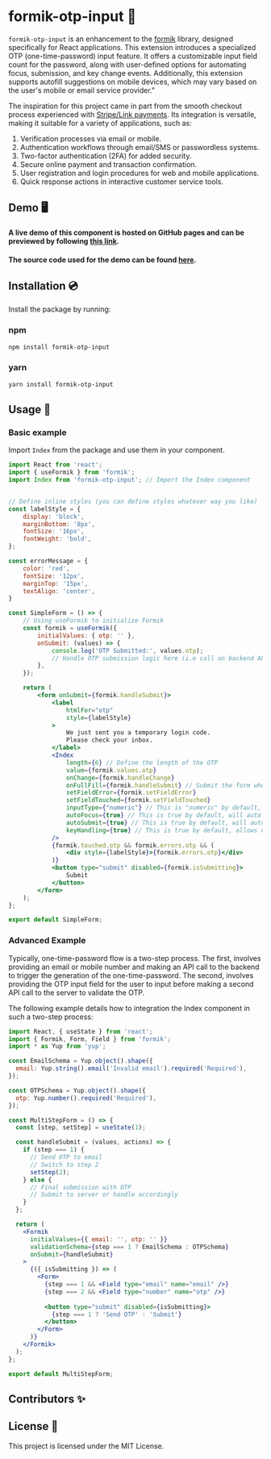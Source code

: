 # formik-otp-input 🪪

`formik-otp-input` is an enhancement to the [formik](https://github.com/jaredpalmer/formik) library, 
designed specifically for React applications. This extension introduces a specialized OTP (one-time-password) input
feature. It offers a customizable input field count for the password, along with user-defined options for automating 
focus, submission, and key change events. Additionally, this extension supports autofill suggestions on mobile devices, which may vary based on the user's mobile or email service provider."

The inspiration for this project came in part from the smooth checkout process experienced with [Stripe/Link payments](https://stripe.com/docs/payments/link).
Its integration is versatile, making it suitable for a variety of applications, such as:

1. Verification processes via email or mobile.
2. Authentication workflows through email/SMS or passwordless systems.
3. Two-factor authentication (2FA) for added security.
4. Secure online payment and transaction confirmation.
5. User registration and login procedures for web and mobile applications.
6. Quick response actions in interactive customer service tools.

## Demo 🖥️

#### A live demo of this component is hosted on GitHub pages and can be previewed by following [this link]().

#### The source code used for the demo can be found [here](https://github.com/pprunty/formik-otp-input/blob/main/demo/src/App.tsx).

## Installation 💿

Install the package by running:

### npm

```sh
npm install formik-otp-input
```

### yarn

```sh
yarn install formik-otp-input
```

## Usage 🔨

### Basic example 
Import `Index`  from the package and use them in your component.

```jsx
import React from 'react';
import { useFormik } from 'formik';
import Index from 'formik-otp-input'; // Import the Index component


// Define inline styles (you can define styles whatever way you like)
const labelStyle = {
    display: 'block',
    marginBottom: '8px',
    fontSize: '16px',
    fontWeight: 'bold',
};

const errorMessage = {
    color: 'red',
    fontSize: '12px',
    marginTop: '15px',
    textAlign: 'center',
}

const SimpleForm = () => {
    // Using useFormik to initialize Formik
    const formik = useFormik({
        initialValues: { otp: '' },
        onSubmit: (values) => {
            console.log('OTP Submitted:', values.otp);
            // Handle OTP submission logic here (i.e call on backend API to validate OTP)
        },
    });

    return (
        <form onSubmit={formik.handleSubmit}>
            <label 
                htmlFor="otp" 
                style={labelStyle}
            >
                We just sent you a temporary login code. 
                Please check your inbox.
            </label>
            <Index
                length={6} // Define the length of the OTP
                value={formik.values.otp}
                onChange={formik.handleChange}
                onFullFill={formik.handleSubmit} // Submit the form when OTP is fully entered
                setFieldError={formik.setFieldError}
                setFieldTouched={formik.setFieldTouched}
                inputType={"numeric"} // This is "numeric" by default, other options are "alphabetic" and "alphanumeric"
                autoFocus={true} // This is true by default, will auto focus the first field in the Index
                autoSubmit={true} // This is true by default, will auto submit when all six otp values are filled
                keyHandling={true} // This is true by default, allows users to use backspace and arrow keyboard keys
            />
            {formik.touched.otp && formik.errors.otp && (
                <div style={labelStyle}>{formik.errors.otp}</div>
            )}
            <button type="submit" disabled={formik.isSubmitting}>
                Submit
            </button>
        </form>
    );
};

export default SimpleForm;
```

### Advanced Example
Typically, one-time-password flow is a two-step process. The first, involves providing an email or mobile number and 
making an API call to the backend to trigger the generation of the one-time-password. The second, involves providing the
OTP input field for the user to input before making a second API call to the server to validate the OTP. 

The following example details how to integration the Index component in such a two-step process:

```jsx
import React, { useState } from 'react';
import { Formik, Form, Field } from 'formik';
import * as Yup from 'yup';

const EmailSchema = Yup.object().shape({
  email: Yup.string().email('Invalid email').required('Required'),
});

const OTPSchema = Yup.object().shape({
  otp: Yup.number().required('Required'),
});

const MultiStepForm = () => {
  const [step, setStep] = useState(1);

  const handleSubmit = (values, actions) => {
    if (step === 1) {
      // Send OTP to email
      // Switch to step 2
      setStep(2);
    } else {
      // Final submission with OTP
      // Submit to server or handle accordingly
    }
  };

  return (
    <Formik
      initialValues={{ email: '', otp: '' }}
      validationSchema={step === 1 ? EmailSchema : OTPSchema}
      onSubmit={handleSubmit}
    >
      {({ isSubmitting }) => (
        <Form>
          {step === 1 && <Field type="email" name="email" />}
          {step === 2 && <Field type="number" name="otp" />}
          
          <button type="submit" disabled={isSubmitting}>
            {step === 1 ? 'Send OTP' : 'Submit'}
          </button>
        </Form>
      )}
    </Formik>
  );
};

export default MultiStepForm;

```


## Contributors ✨


## License 🎫

This project is licensed under the MIT License.
